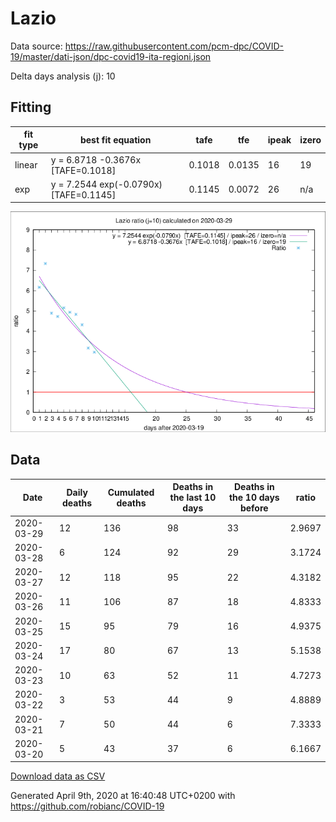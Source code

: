 # Lazio

Data source: https://raw.githubusercontent.com/pcm-dpc/COVID-19/master/dati-json/dpc-covid19-ita-regioni.json

Delta days analysis (j): 10

## Fitting 
|fit type|best fit equation|tafe|tfe|ipeak|izero|
|-------|-----|--------|------|---|---|
|linear|y = 6.8718 -0.3676x  [TAFE=0.1018]|0.1018|0.0135|16|19|
|exp|y = 7.2544 exp(-0.0790x)  [TAFE=0.1145]|0.1145|0.0072|26|n/a|

![Plot](COVID-19_lazio_j10_2020-03-29.png)

## Data
|Date|Daily deaths|Cumulated deaths|Deaths in the last 10 days|Deaths in the 10 days before|ratio|
|----|----------|-----------|-------|--------------------|-----|
|2020-03-29|12|136|98|33|2.9697|
|2020-03-28|6|124|92|29|3.1724|
|2020-03-27|12|118|95|22|4.3182|
|2020-03-26|11|106|87|18|4.8333|
|2020-03-25|15|95|79|16|4.9375|
|2020-03-24|17|80|67|13|5.1538|
|2020-03-23|10|63|52|11|4.7273|
|2020-03-22|3|53|44|9|4.8889|
|2020-03-21|7|50|44|6|7.3333|
|2020-03-20|5|43|37|6|6.1667|

[Download data as CSV](COVID-19_lazio_j10_2020-03-29.csv)

Generated April 9th, 2020 at 16:40:48 UTC+0200 with https://github.com/robianc/COVID-19
